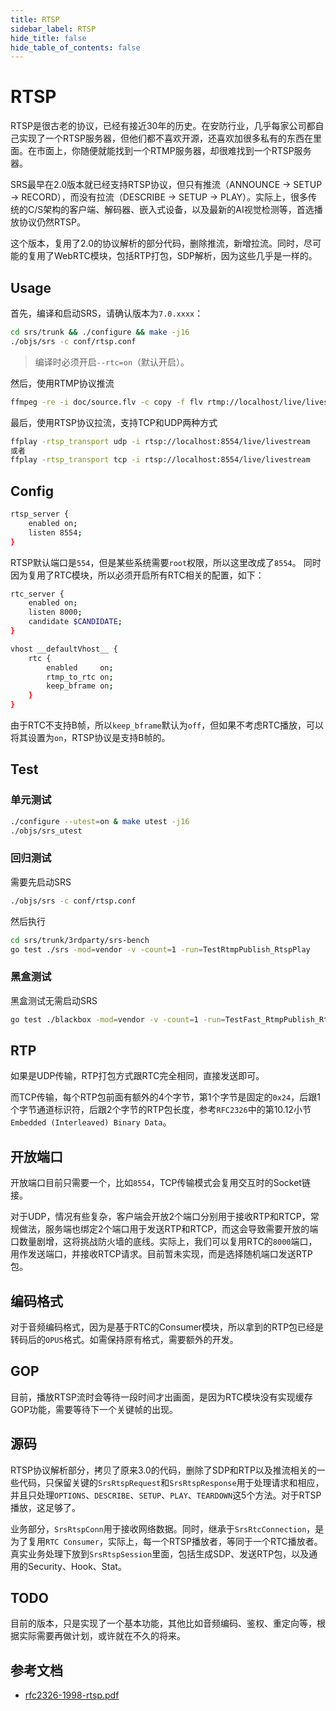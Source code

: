 ```yaml
---
title: RTSP
sidebar_label: RTSP
hide_title: false
hide_table_of_contents: false
---
```


# RTSP

RTSP是很古老的协议，已经有接近30年的历史。在安防行业，几乎每家公司都自己实现了一个RTSP服务器，但他们都不喜欢开源，还喜欢加很多私有的东西在里面。在市面上，你随便就能找到一个RTMP服务器，却很难找到一个RTSP服务器。

SRS最早在2.0版本就已经支持RTSP协议，但只有推流（ANNOUNCE → SETUP → RECORD），而没有拉流（DESCRIBE → SETUP → PLAY）。实际上，很多传统的C/S架构的客户端、解码器、嵌入式设备，以及最新的AI视觉检测等，首选播放协议仍然RTSP。

这个版本，复用了2.0的协议解析的部分代码，删除推流，新增拉流。同时，尽可能的复用了WebRTC模块，包括RTP打包，SDP解析，因为这些几乎是一样的。

## Usage

首先，编译和启动SRS，请确认版本为`7.0.xxxx`：

```bash
cd srs/trunk && ./configure && make -j16
./objs/srs -c conf/rtsp.conf
```
> 编译时必须开启`--rtc=on`（默认开启）。

然后，使用RTMP协议推流

```bash
ffmpeg -re -i doc/source.flv -c copy -f flv rtmp://localhost/live/livestream
```

最后，使用RTSP协议拉流，支持TCP和UDP两种方式

```bash
ffplay -rtsp_transport udp -i rtsp://localhost:8554/live/livestream
或者
ffplay -rtsp_transport tcp -i rtsp://localhost:8554/live/livestream
```

## Config

```bash
rtsp_server {
    enabled on;
    listen 8554;
}
```
RTSP默认端口是`554`，但是某些系统需要`root`权限，所以这里改成了`8554`。
同时因为复用了RTC模块，所以必须开启所有RTC相关的配置，如下：

```bash
rtc_server {
    enabled on;
    listen 8000;
    candidate $CANDIDATE;
}

vhost __defaultVhost__ {
    rtc {
        enabled     on;
        rtmp_to_rtc on;
        keep_bframe on;
    }
}
```

由于RTC不支持B帧，所以`keep_bframe`默认为`off`，但如果不考虑RTC播放，可以将其设置为`on`，RTSP协议是支持B帧的。

## Test

### 单元测试

```bash
./configure --utest=on & make utest -j16
./objs/srs_utest
```

### 回归测试

需要先启动SRS
```bash
./objs/srs -c conf/rtsp.conf
```

然后执行

```bash
cd srs/trunk/3rdparty/srs-bench
go test ./srs -mod=vendor -v -count=1 -run=TestRtmpPublish_RtspPlay
```

### 黑盒测试

黑盒测试无需启动SRS

```bash
go test ./blackbox -mod=vendor -v -count=1 -run=TestFast_RtmpPublish_RtspPlay_Basic
```

## RTP

如果是UDP传输，RTP打包方式跟RTC完全相同，直接发送即可。

而TCP传输，每个RTP包前面有额外的4个字节，第1个字节是固定的`0x24`，后跟1个字节通道标识符，后跟2个字节的RTP包长度，参考`RFC2326`中的第10.12小节`Embedded (Interleaved) Binary Data`。

## 开放端口

开放端口目前只需要一个，比如`8554`，TCP传输模式会复用交互时的Socket链接。

对于UDP，情况有些复杂，客户端会开放2个端口分别用于接收RTP和RTCP，常规做法，服务端也绑定2个端口用于发送RTP和RTCP，而这会导致需要开放的端口数量剧增，这将挑战防火墙的底线。实际上，我们可以复用RTC的`8000`端口，用作发送端口，并接收RTCP请求。目前暂未实现，而是选择随机端口发送RTP包。

## 编码格式

对于音频编码格式，因为是基于RTC的Consumer模块，所以拿到的RTP包已经是转码后的`OPUS`格式。如需保持原有格式，需要额外的开发。

## GOP

目前，播放RTSP流时会等待一段时间才出画面，是因为RTC模块没有实现缓存GOP功能，需要等待下一个关键帧的出现。

## 源码

RTSP协议解析部分，拷贝了原来3.0的代码，删除了SDP和RTP以及推流相关的一些代码，只保留关键的`SrsRtspRequest`和`SrsRtspResponse`用于处理请求和相应，并且只处理`OPTIONS`、`DESCRIBE`、`SETUP`、`PLAY`、`TEARDOWN`这5个方法。对于RTSP播放，这足够了。

业务部分，`SrsRtspConn`用于接收网络数据。同时，继承于`SrsRtcConnection`，是为了复用`RTC Consumer`，实际上，每一个RTSP播放者，等同于一个RTC播放者。真实业务处理下放到`SrsRtspSession`里面，包括生成SDP、发送RTP包，以及通用的Security、Hook、Stat。

## TODO

目前的版本，只是实现了一个基本功能，其他比如音频编码、鉴权、重定向等，根据实际需要再做计划，或许就在不久的将来。


## 参考文档

- [rfc2326-1998-rtsp.pdf](https://ossrs.net/lts/zh-cn/assets/files/rfc2326-1998-rtsp-12b5cccfcac4f911bfab96c8f57b0bf9.pdf)